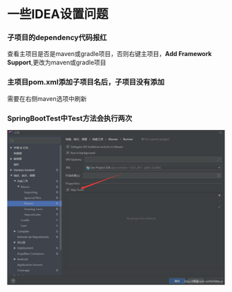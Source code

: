 # 一些IDEA设置问题

### 子项目的dependency代码报红
查看主项目是否是maven或gradle项目，否则右键主项目，**Add Framework Support**,更改为maven或gradle项目

### 主项目pom.xml添加子项目名后，子项目没有添加
需要在右侧maven选项中刷新

### SpringBootTest中Test方法会执行两次
<div style="text-align: center"><img src="IMG/idea_maven_test.png" /></div><br/>